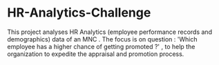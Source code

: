 # HR-Analytics-Challenge
This project analyses HR Analytics (employee performance records and demographics) data of an MNC . The focus is on question :  'Which employee has a higher chance of getting promoted ?' , to help the organization to expedite the appraisal and promotion process.
